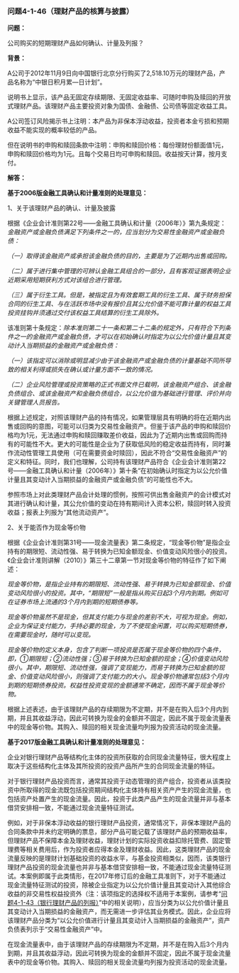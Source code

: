 ### 问题4-1-46（理财产品的核算与披露）

**问题：**

公司购买的短期理财产品如何确认、计量及列报？

**背景：**

A公司于2012年11月9日向中国银行北京分行购买了2,518.10万元的理财产品，产品名称为“中银日积月累—日计划”。

说明书上显示，该产品无固定存续期限、无固定收益率、可随时申购及赎回的开放式理财产品。该理财产品主要投资对象为国债、金融债、公司债等固定收益工具。

A公司签订风险揭示书上注明：本产品为非保本浮动收益，投资者本金亏损和预期收益不能实现的概率较低的产品。

但在说明书的申购和赎回条款中注明：申购和赎回价格：每份理财份额面值1元，申购和赎回价格均为1元。且每个交易日均可申购和赎回。收益按天计算，按月支付。

**解答：**

**基于2006版金融工具确认和计量准则的处理意见：**

1、关于该理财产品的确认、计量及披露

根据《企业会计准则第22号——金融工具确认和计量（2006年）》第九条规定：*金融资产或金融负债满足下列条件之一的，应当划分为交易性金融资产或金融负债：*

*（一）取得该金融资产或承担该金融负债的目的，主要是为了近期内出售或回购。*

*（二）属于进行集中管理的可辨认金融工具组合的一部分，且有客观证据表明企业近期采用短期获利方式对该组合进行管理。*

*（三）属于衍生工具。但是，被指定且为有效套期工具的衍生工具、属于财务担保合同的衍生工具、与在活跃市场中没有报价且其公允价值不能可靠计量的权益工具投资挂钩并须通过交付该权益工具结算的衍生工具除外。*

该准则第十条规定：*除本准则第二十一条和第二十二条的规定外，只有符合下列条件之一的金融资产或金融负债，才可以在初始确认时指定为以公允价值计量且其变动计入当期损益的金融资产或金融负债：*

*（一）该指定可以消除或明显减少由于该金融资产或金融负债的计量基础不同所导致的相关利得或损失在确认或计量方面不一致的情况。*

*（二）企业风险管理或投资策略的正式书面文件已载明，该金融资产组合、该金融负债组合、或该金融资产和金融负债组合，以公允价值为基础进行管理、评价并向关键管理人员报告。*

根据上述规定，对照该理财产品的持有情况，如果管理层具有明确的将在近期内出售或回购的意图，可能可以归类为交易性金融资产。但鉴于该产品的申购和赎回价格均为1元，无法通过申购和赎回赚取差价收益，因此为了近期内出售或回购而持有的可能性不大。更大的可能性是企业为了获取低风险的稳定收益而持有，同时兼作流动性管理工具使用（可在需要资金时赎回），因此不符合“交易性金融资产”的定义和特征。同时，我们也理解，公司持有该理财产品符合《企业会计准则第22号——金融工具确认和计量（2006年）》第十条“在初始确认时指定为以公允价值计量且其变动计入当期损益的金融资产或金融负债”的可能性也不大。

参照市场上对此类理财产品会计处理的惯例，按照可供出售金融资产的会计模式对其进行确认和计量，其公允价值的变动在持有期间计入资本公积，赎回时转入投资收益；报表上列报为“其他流动资产”。

2、关于能否作为现金等价物

根据《企业会计准则第31号——现金流量表》第二条规定，“现金等价物”是指企业持有的期限短、流动性强、易于转换为已知金额现金、价值变动风险很小的投资。《企业会计准则讲解（2010）》第三十二章第一节对现金等价物的特征作了如下阐述：

*现金等价物，是指企业持有的期限短、流动性强、易于转换为已知金额现金、价值变动风险很小的投资。其中，“期限短”一般是指从购买日起3个月内到期。例如可在证券市场上流通的3个月内到期的短期债券等。*

*现金等价物虽然不是现金，但其支付能力与现金的差别不大，可视为现金。例如，企业为保证支付能力，手持必要的现金，为了不使现金闲置，可以购买短期债券，在需要现金时，随时可以变现。*

*现金等价物的定义本身，包含了判断一项投资是否属于现金等价物的四个条件，即，①期限短；②流动性强；③易于转换为已知金额的现金；④价值变动风险很小。其中，期限短、流动性强，强调了变现能力，而易于转换为已知金额的现金、价值变动风险很小，则强调了支付能力的大小。现金等价物通常包括3个月内到期的短期债券投资。权益性投资变现的金额通常不确定，因而不属于现金等价物。*

根据上述表述，由于该理财产品的存续期限为不定期，并不是在购入后3个月内到期，并且其收益浮动，因此可转换为现金的金额并不固定，因此不属于现金流量表中的现金等价物。其购入、赎回的相关现金流量均列报为投资活动的现金流量。

**基于2017版金融工具确认和计量准则的处理意见：**

企业对银行理财产品等结构化主体的投资所获取的合同现金流量特征，很大程度上取决于这些结构化主体及其所投资的投资产品所产生的合同现金流量的特征。

对于银行理财产品投资而言，通常其投资于动态管理的资产组合，投资者从该类投资中所取得的现金流既包括投资期间结构化主体持有相关资产产生的现金流量，也包括资产处置产生的现金流量。因此，投资于此类产品产生的现金流量并非与基本借贷安排相一致，不能通过现金流量特征测试。

例如，对于非保本浮动收益的银行理财产品投资，通常情况下，非保本理财产品的合同条款中并未约定明确的票息，部分产品可能记载了该理财产品的预期收益率，但理财产品不保障本金及理财收益，理财计划的实际投资收益扣除托管费、固定管理费等相关费用后，作为投资者应得本金及理财收益。因此，这类理财产品的现金流量反映的是理财计划基础投资的收益水平，与基金投资相类似，因而，该类银行理财产品投资的现金流量也并非与基本借贷安排相一致，不能通过现金流量特征测试。本案例即属于此类情形，在2017年修订后的金融工具准则下，对于不能通过现金流量特征测试的投资，除被企业指定为以公允价值计量且其变动计入其他综合收益的非交易性权益投资外（注：该项指定的选择权不适用于本案例，请参考“[问题4-1-43（银行理财产品的列报）](#问题4-1-43银行理财产品的列报)”中的相关说明），应当分类为以公允价值计量且其变动计入当期损益的金融资产，而无需进一步评估其业务模式。因此，企业应将该理财产品分类为“以公允价值进行计量且其变动计入当期损益的金融资产”，资产负债表列示于“交易性金融资产”中。

在现金流量表中，由于该理财产品的存续期限为不定期，并不是在购入后3个月内到期，并且其收益浮动，因此可转换为现金的金额并不固定，因此不属于现金流量表中的现金等价物。其购入、赎回的相关现金流量均列报为投资活动的现金流量。